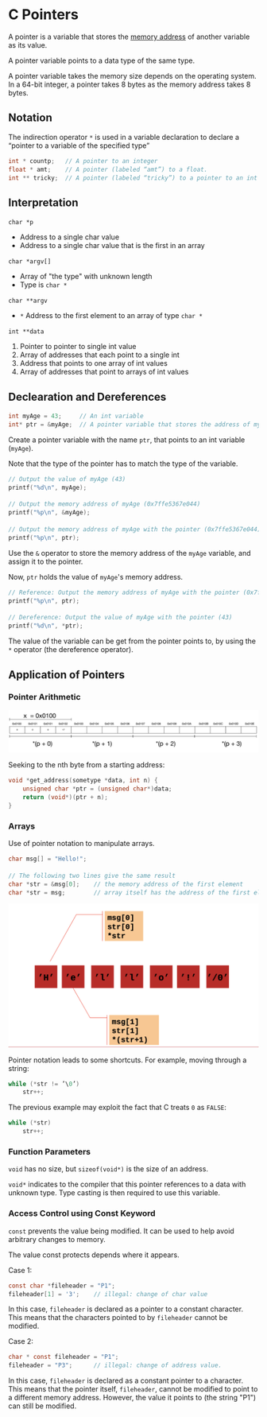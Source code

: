 # C Pointers

A pointer is a variable that stores the [memory address](./c-memory-address.md) of another variable as its value.

A pointer variable points to a data type of the same type.

A pointer variable takes the memory size depends on the operating system. In a 64-bit integer, a pointer takes 8 bytes as the memory address takes 8 bytes.

## Notation

The indirection operator `*` is used in a variable declaration to declare a “pointer to a variable of the specified type”

```c
int * countp;   // A pointer to an integer
float * amt;    // A pointer (labeled “amt”) to a float.
int ** tricky;  // A pointer (labeled “tricky”) to a pointer to an int
```

## Interpretation

`char *p`
- Address to a single char value
- Address to a single char value that is the first in an array

`char *argv[]`
- Array of "the type" with unknown length
- Type is `char *`

`char **argv`
- `*` Address to the first element to an array of type `char *`

`int **data`
1. Pointer to pointer to single int value
2. Array of addresses that each point to a single int
3. Address that points to one array of int values
4. Array of addresses that point to arrays of int values

## Declearation and Dereferences

```c
int myAge = 43;     // An int variable
int* ptr = &myAge;  // A pointer variable that stores the address of myAge
```

Create a pointer variable with the name `ptr`, that points to an int variable (`myAge`).

Note that the type of the pointer has to match the type of the variable.

```c
// Output the value of myAge (43)
printf("%d\n", myAge);

// Output the memory address of myAge (0x7ffe5367e044)
printf("%p\n", &myAge);

// Output the memory address of myAge with the pointer (0x7ffe5367e044)
printf("%p\n", ptr);
```

Use the `&` operator to store the memory address of the `myAge` variable, and assign it to the pointer.

Now, `ptr` holds the value of `myAge`'s memory address.

```c
// Reference: Output the memory address of myAge with the pointer (0x7ffe5367e044)
printf("%p\n", ptr);

// Dereference: Output the value of myAge with the pointer (43)
printf("%d\n", *ptr);
```

The value of the variable can be get from the pointer points to, by using the `*` operator (the dereference operator).

## Application of Pointers

### Pointer Arithmetic

![pointer-arithmetic](/images/pointer-arithmetic.png)

Seeking to the nth byte from a starting address:

```c
void *get_address(sometype *data, int n) {
    unsigned char *ptr = (unsigned char*)data;
    return (void*)(ptr + n);
}
```

### Arrays

Use of pointer notation to manipulate arrays.

```c
char msg[] = "Hello!";

// The following two lines give the same result
char *str = &msg[0];    // the memory address of the first element
char *str = msg;        // array itself has the address of the first element
```

![c-pointers-and-string-arrays](/images/c-pointers-and-string-arrays.png)

Pointer notation leads to some shortcuts. For example, moving through a string:

```c
while (*str != ’\0’)
    str++;
```

The previous example may exploit the fact that C treats `0` as `FALSE`:

```c
while (*str)
    str++;
```

### Function Parameters

`void` has no size, but `sizeof(void*)` is the size of an address.

`void*` indicates to the compiler that this pointer references to a data with unknown type. Type casting is then required to use this variable.

### Access Control using Const Keyword

`const` prevents the value being modified. It can be used to help avoid arbitrary changes to memory.

The value const protects depends where it appears.

Case 1:

```c
const char *fileheader = "P1";
fileheader[1] = '3';    // illegal: change of char value
```

In this case, `fileheader` is declared as a pointer to a constant character. This means that the characters pointed to by `fileheader` cannot be modified.

Case 2:

```c
char * const fileheader = "P1";
fileheader = "P3";      // illegal: change of address value.
```

In this case, `fileheader` is declared as a constant pointer to a character. This means that the pointer itself, `fileheader`, cannot be modified to point to a different memory address. However, the value it points to (the string "P1") can still be modified.
